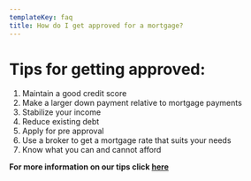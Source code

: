 ```yaml
---
templateKey: faq
title: How do I get approved for a mortgage?
---
```

<!--StartFragment-->

# **Tips for getting approved:**

1. Maintain a good credit score
2. Make a larger down payment relative to mortgage payments
3. Stabilize your income
4. Reduce existing debt 
5. Apply for pre approval 
6. Use a broker to get a mortgage rate that suits your needs
7. Know what you can and cannot afford

<!--EndFragment-->

<!--StartFragment-->

**For more information on our tips click [here](https://eloquent-raman-69a9c1.netlify.app/markdown/blog/2021-01-06-demo-blog-7/)**

<!--EndFragment-->